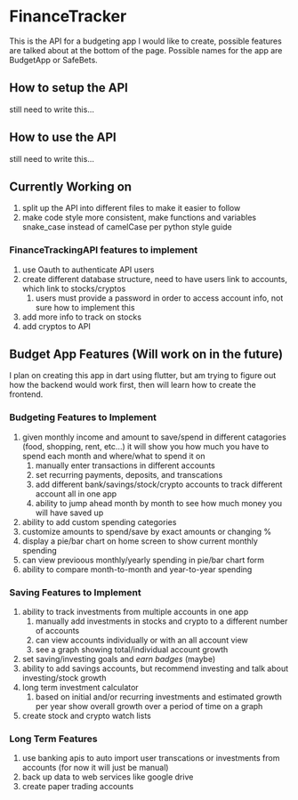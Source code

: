 # FinanceTracker
This is the API for a budgeting app I would like to create, possible features are talked about at the bottom of the page. Possible names for the app are BudgetApp or SafeBets.

## How to setup the API
still need to write this...

## How to use the API
still need to write this...

## Currently Working on
1. split up the API into different files to make it easier to follow
2. make code style more consistent, make functions and variables snake_case instead of camelCase per python style guide 

### FinanceTrackingAPI features to implement
1. use Oauth to authenticate API users
2. create different database structure, need to have users link to accounts, which link to stocks/cryptos
    1. users must provide a password in order to access account info, not sure how to implement this
3. add more info to track on stocks
4. add cryptos to API

## Budget App Features (Will work on in the future)
I plan on creating this app in dart using flutter, but am trying to figure out how the backend would work first, then will learn how to create the frontend.
### Budgeting Features to Implement
1. given monthly income and amount to save/spend in different catagories (food, shopping, rent, etc...) it will show you how much you have to spend each month and where/what to spend it on
    1. manually enter transactions in different accounts
    2. set recurring payments, deposits, and transcations
    3. add different bank/savings/stock/crypto accounts to track different account all in one app
    4. ability to jump ahead month by month to see how much money you will have saved up
2. ability to add custom spending categories
3. customize amounts to spend/save by exact amounts or changing %
4. display a pie/bar chart on home screen to show current monthly spending
5. can view previoous monthly/yearly spending in pie/bar chart form
6. ability to compare month-to-month and year-to-year spending

### Saving Features to Implement
1. ability to track investments from multiple accounts in one app
    1. manually add investments in stocks and crypto to a different number of accounts
    2. can view accounts individually or with an all account view
    3. see a graph showing total/individual account growth
2. set saving/investing goals and *earn badges* (maybe)
3. ability to add savings accounts, but recommend investing and talk about investing/stock growth
4. long term investment calculator
    1. based on initial and/or recurring investments and estimated growth per year show overall growth over a period of time on a graph
5. create stock and crypto watch lists

### Long Term Features
1. use banking apis to auto import user transcations or investments from accounts (for now it will just be manual)
2. back up data to web services like google drive
3. create paper trading accounts
